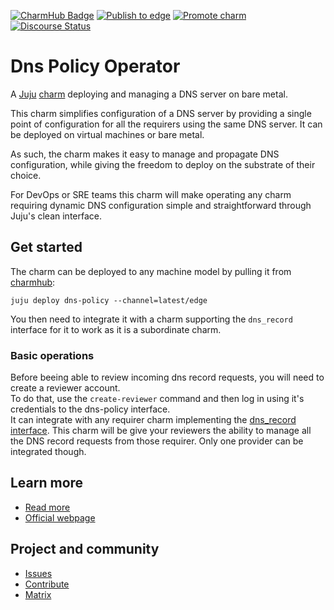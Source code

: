 [![CharmHub Badge](https://charmhub.io/bind/badge.svg)](https://charmhub.io/dns-policy)
[![Publish to edge](https://github.com/canonical/dns-operators/actions/workflows/publish_charm.yaml/badge.svg)](https://github.com/canonical/dns-operators/actions/workflows/publish_charm.yaml)
[![Promote charm](https://github.com/canonical/dns-operators/actions/workflows/promote_charm.yaml/badge.svg)](https://github.com/canonical/dns-operators/actions/workflows/promote_charm.yaml)
[![Discourse Status](https://img.shields.io/discourse/status?server=https%3A%2F%2Fdiscourse.charmhub.io&style=flat&label=CharmHub%20Discourse)](https://discourse.charmhub.io)

# Dns Policy Operator

A [Juju](https://juju.is/) [charm](https://juju.is/docs/olm/charmed-operators)
deploying and managing a DNS server on bare metal.

This charm simplifies configuration of a DNS server by providing a single point
of configuration for all the requirers using the same DNS server. It can be
deployed on virtual machines or bare metal.

As such, the charm makes it easy to manage and propagate DNS configuration, while
giving the freedom to deploy on the substrate of their choice.

For DevOps or SRE teams this charm will make operating any charm requiring dynamic DNS
configuration simple and straightforward through Juju's clean interface.

## Get started

The charm can be deployed to any machine model by pulling it from [charmhub](https://charmhub.io/bind):
```
juju deploy dns-policy --channel=latest/edge
```

You then need to integrate it with a charm supporting the `dns_record` interface for it to work as it is a subordinate charm.  


### Basic operations

Before beeing able to review incoming dns record requests, you will need to create a reviewer account.  
To do that, use the `create-reviewer` command and then log in using it's credentials to the dns-policy interface.  
It can integrate with any requirer charm implementing the [dns_record interface](https://canonical.github.io/charm-relation-interfaces/interfaces/dns_record/v0/).
This charm will be give your reviewers the ability to manage all the DNS record requests from those requirer. Only one provider can be integrated though.

## Learn more
* [Read more](https://charmhub.io/dns-policy/docs)
* [Official webpage](https://charmhub.io/dns-policy)

## Project and community
* [Issues](https://github.com/canonical/dns-operators/issues)
* [Contribute](https://github.com/canonical/dns-operators/blob/main/CONTRIBUTING.md)
* [Matrix](https://chat.charmhub.io/charmhub/channels/charm-dev)
